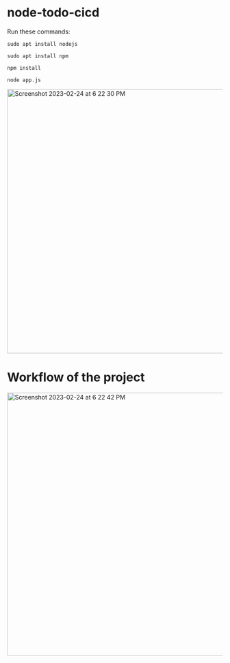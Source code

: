 # node-todo-cicd

Run these commands:


`sudo apt install nodejs`


`sudo apt install npm`


`npm install`

`node app.js`

<img width="618" alt="Screenshot 2023-02-24 at 6 22 30 PM" src="https://user-images.githubusercontent.com/97302447/221183565-06a96b11-b979-4b6c-bca3-23eaa73b53ca.png">

# Workflow of the project
<img width="615" alt="Screenshot 2023-02-24 at 6 22 42 PM" src="https://user-images.githubusercontent.com/97302447/221183576-20e1f18a-9396-4ba1-ba28-282aeb624144.png">
